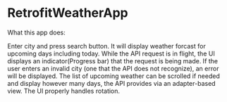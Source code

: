 # RetrofitWeatherApp

What this app does:

Enter city and press search button.
It will display weather forcast for upcoming days including today.
While the API request is in flight, the UI displays an indicator(Progress bar) that the request is being made.
If the user enters an invalid city (one that the API does not recognize), an error will be displayed.
The list of upcoming weather can be scrolled if needed and display however many days, the API provides via an adapter-based view.
The UI properly handles rotation.
